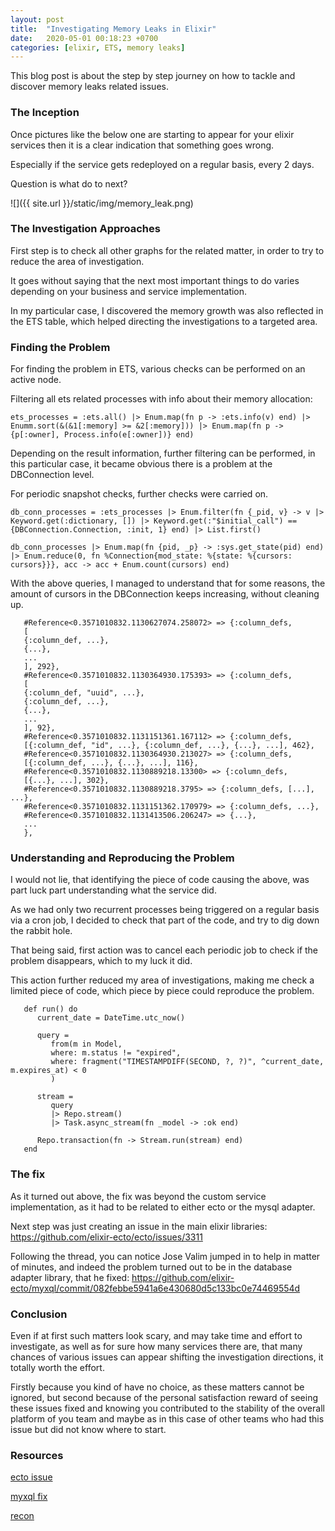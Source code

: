 ```yaml
---
layout: post
title:  "Investigating Memory Leaks in Elixir"
date:   2020-05-01 00:18:23 +0700
categories: [elixir, ETS, memory leaks]
---
```


This blog post is about the step by step journey on how to tackle and discover memory leaks related issues.


### The Inception

Once pictures like the below one are starting to appear for your  elixir services then it is a clear indication that something goes wrong.

Especially if the service gets redeployed on a regular basis, every 2 days.

Question is what do to next?

 ![]({{ site.url }}/static/img/memory_leak.png) 


### The Investigation Approaches

First step is to check all other graphs for the related matter, in order to try to reduce the area of investigation.

It goes without saying that the next most important things to do varies depending on your business and service implementation.

In my particular case, I discovered the memory growth was also reflected in the ETS table, which helped directing the investigations to a targeted area.

 

### Finding the Problem

For finding the problem in ETS, various checks can be performed on an active node.

Filtering all ets related processes with info about their memory allocation:

   ```
   ets_processes = :ets.all() |> Enum.map(fn p -> :ets.info(v) end) |> Enumm.sort(&(&1[:memory] >= &2[:memory])) |> Enum.map(fn p -> {p[:owner], Process.info(e[:owner])} end)
   ```

Depending on the result information, further filtering can be performed, in this particular case, it became obvious there is a problem at the DBConnection level.

For periodic snapshot checks, further checks were carried on.

   ```
   db_conn_processes = :ets_processes |> Enum.filter(fn {_pid, v} -> v |> Keyword.get(:dictionary, []) |> Keyword.get(:"$initial_call") == {DBConnection.Connection, :init, 1} end) |> List.first()

   db_conn_processes |> Enum.map(fn {pid, _p} -> :sys.get_state(pid) end) |> Enum.reduce(0, fn %Connection{mod_state: %{state: %{cursors: cursors}}}, acc -> acc + Enum.count(cursors) end)

   ```

With the above queries, I managed to understand that for some reasons, the amount of cursors in the DBConnection keeps increasing, without cleaning up.

   ```
      #Reference<0.3571010832.1130627074.258072> => {:column_defs,
      [
      {:column_def, ...},
      {...},
      ...
      ], 292},
      #Reference<0.3571010832.1130364930.175393> => {:column_defs,
      [
      {:column_def, "uuid", ...},
      {:column_def, ...},
      {...},
      ...
      ], 92},
      #Reference<0.3571010832.1131151361.167112> => {:column_defs,
      [{:column_def, "id", ...}, {:column_def, ...}, {...}, ...], 462},
      #Reference<0.3571010832.1130364930.213027> => {:column_defs,
      [{:column_def, ...}, {...}, ...], 116},
      #Reference<0.3571010832.1130889218.13300> => {:column_defs,
      [{...}, ...], 302},
      #Reference<0.3571010832.1130889218.3795> => {:column_defs, [...], ...},
      #Reference<0.3571010832.1131151362.170979> => {:column_defs, ...},
      #Reference<0.3571010832.1131413506.206247> => {...},
      ...
      },
   ```


### Understanding and Reproducing the Problem

I would not lie, that identifying the piece of code causing the above, was part luck part understanding what the service did.

As we had only two recurrent processes being triggered on a regular basis via a cron job, I decided to check that part of the code, and try to dig down the rabbit hole.

That being said, first action was to cancel each periodic job to check if the problem disappears, which to my luck it did. 

This action further reduced my area of investigations, making me check a limited piece of code, which piece by piece could reproduce the problem.

   ```
      def run() do
         current_date = DateTime.utc_now()

         query =
            from(m in Model,
            where: m.status != "expired",
            where: fragment("TIMESTAMPDIFF(SECOND, ?, ?)", ^current_date, m.expires_at) < 0
            )

         stream =
            query
            |> Repo.stream()
            |> Task.async_stream(fn _model -> :ok end)

         Repo.transaction(fn -> Stream.run(stream) end)
      end
   ```


### The fix

As it turned out above, the fix was beyond the custom service implementation, as it had to be related to either ecto or the mysql adapter.

Next step was just creating an issue in the main elixir libraries: https://github.com/elixir-ecto/ecto/issues/3311 

Following the thread, you can notice Jose Valim jumped in to help in matter of minutes, and indeed the problem turned out to be in the database adapter library, that he fixed:  https://github.com/elixir-ecto/myxql/commit/082febbe5941a6e430680d5c133bc0e74469554d 


### Conclusion

Even if at first such matters look scary, and may take time and effort to investigate, as well as for sure how many services there are, that many chances of various issues can appear shifting the investigation directions, it totally worth the effort.

Firstly because you kind of have no choice, as these matters cannot be ignored, but second because of the personal satisfaction reward of seeing these issues fixed and knowing you contributed to the stability of the overall platform of you team and maybe as in this case of other teams who had this issue but did not know where to start. 


### Resources

[ecto issue](https://github.com/elixir-ecto/ecto/issues/3311)

[myxql fix](https://github.com/elixir-ecto/myxql/commit/082febbe5941a6e430680d5c133bc0e74469554d)

[recon](https://hex.pm/packages/recon)